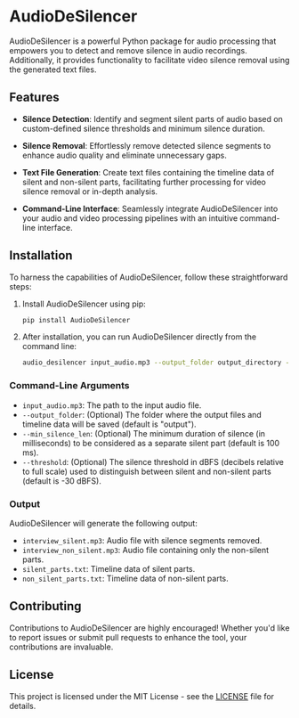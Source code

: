 # AudioDeSilencer

AudioDeSilencer is a powerful Python package for audio processing that empowers you to detect and remove silence in audio recordings. Additionally, it provides functionality to facilitate video silence removal using the generated text files.

## Features

- **Silence Detection**: Identify and segment silent parts of audio based on custom-defined silence thresholds and minimum silence duration.

- **Silence Removal**: Effortlessly remove detected silence segments to enhance audio quality and eliminate unnecessary gaps.

- **Text File Generation**: Create text files containing the timeline data of silent and non-silent parts, facilitating further processing for video silence removal or in-depth analysis.

- **Command-Line Interface**: Seamlessly integrate AudioDeSilencer into your audio and video processing pipelines with an intuitive command-line interface.

## Installation

To harness the capabilities of AudioDeSilencer, follow these straightforward steps:

1. Install AudioDeSilencer using pip:

   ```bash
   pip install AudioDeSilencer
   ```

2. After installation, you can run AudioDeSilencer directly from the command line:

   ```bash
   audio_desilencer input_audio.mp3 --output_folder output_directory --min_silence_len 100 --threshold -30
   ```

### Command-Line Arguments

- `input_audio.mp3`: The path to the input audio file.
- `--output_folder`: (Optional) The folder where the output files and timeline data will be saved (default is "output").
- `--min_silence_len`: (Optional) The minimum duration of silence (in milliseconds) to be considered as a separate silent part (default is 100 ms).
- `--threshold`: (Optional) The silence threshold in dBFS (decibels relative to full scale) used to distinguish between silent and non-silent parts (default is -30 dBFS).

### Output

AudioDeSilencer will generate the following output:

- `interview_silent.mp3`: Audio file with silence segments removed.
- `interview_non_silent.mp3`: Audio file containing only the non-silent parts.
- `silent_parts.txt`: Timeline data of silent parts.
- `non_silent_parts.txt`: Timeline data of non-silent parts.

## Contributing

Contributions to AudioDeSilencer are highly encouraged! Whether you'd like to report issues or submit pull requests to enhance the tool, your contributions are invaluable.

## License

This project is licensed under the MIT License - see the [LICENSE](LICENSE) file for details.
```
